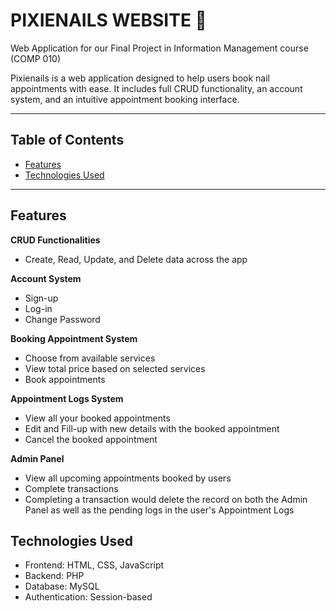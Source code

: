 # PIXIENAILS WEBSITE 🎨
Web Application for our Final Project in Information Management course (COMP 010)

Pixienails is a web application designed to help users book nail appointments with ease. It includes full CRUD functionality, an account system, and an intuitive appointment booking interface.

---

## Table of Contents

- [Features](#features)
- [Technologies Used](#technologies-used)

---

## Features

**CRUD Functionalities**
- Create, Read, Update, and Delete data across the app

**Account System**
- Sign-up
- Log-in
- Change Password



**Booking Appointment System**
- Choose from available services
- View total price based on selected services
- Book appointments

**Appointment Logs System**
- View all your booked appointments 
- Edit and Fill-up with new details with the booked appointment
- Cancel the booked appointment 

**Admin Panel**
- View all upcoming appointments booked by users
- Complete transactions 
- Completing a transaction would delete the record on both the Admin Panel as well as the pending logs in the user's Appointment Logs


## Technologies Used

- Frontend: HTML, CSS, JavaScript
- Backend: PHP
- Database: MySQL
- Authentication: Session-based
